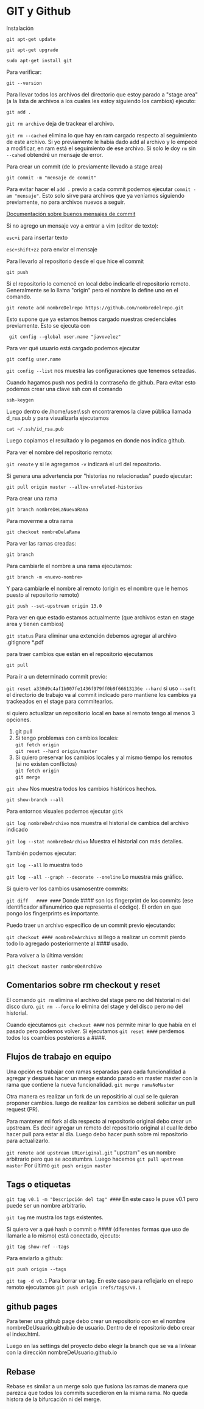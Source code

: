 # GIT y Github

Instalación

``git apt-get update``

``git apt-get upgrade``

``sudo apt-get install git``

Para verificar:

``git --version``

Para llevar todos los archivos del directorio que estoy parado a "stage area" (a la lista de archivos a los cuales les estoy siguiendo los cambios) ejecuto:

``git add .``

``git rm archivo`` deja de trackear el archivo.

``git rm --cached`` elimina lo que hay en ram cargado respecto al seguimiento de este archivo. Si yo previamente le había dado add al archivo y lo empecé a modificar, en ram está el seguimiento de ese archivo. Si solo le doy ``rm`` sin ``--cahed`` obtendré un mensaje de error.


Para crear un commit (de lo previamente llevado a stage area)

``git commit -m "mensaje de commit"``

Para evitar hacer el ``add .`` previo a cada commit podemos ejecutar ``commit -am "mensaje"``. Esto solo sirve para archivos que ya veníamos siguiendo previamente, no para archivos nuevos a seguir.

[Documentación sobre buenos mensajes de commit](https://marcoelizalde.com/2020/10/17/como-escribir-excelentes-commits/)

Si no agrego un mensaje voy a entrar a vim (editor de texto):

``esc+i`` para insertar texto

``esc+shift+zz`` para enviar el mensaje

Para llevarlo al repositorio desde el que hice el commit

``git push``

Si el repositorio lo comencé en local debo indicarle el repositorio remoto. Generalmente se lo llama "origin" pero el nombre lo define uno en el comando.

``git remote add nombreDelrepo https://github.com/nombredelrepo.git``

Esto supone que ya estamos hemos cargado nuestras credenciales previamente. Esto se ejecuta con

`` git config --global user.name "javovelez"``

Para ver qué usuario está cargado podemos ejecutar

``git config user.name``

``git config --list`` nos muestra las configuraciones que tenemos seteadas.

Cuando hagamos push nos pedirá la contraseña de github. Para evitar esto podemos crear una clave ssh con el comando 

``ssh-keygen``

Luego dentro de  /home/user/.ssh encontraremos la clave pública llamada d_rsa.pub y para visualizarla ejecutamos

``cat ~/.ssh/id_rsa.pub``

Luego copiamos el resultado y lo pegamos en donde nos indica github.

Para ver el nombre del repositorio remoto:

``git remote`` y si le agregamos ``-v`` indicará el url del repositorio.

Si genera una advertencia por "historias no relacionadas" puedo ejecutar:

``git pull origin master --allow-unrelated-histories``

Para crear una rama

``git branch nombreDeLaNuevaRama ``

Para moverme a otra rama

``git checkout nombreDelaRama``

Para ver las ramas creadas:

``git branch``

Para cambiarle el nombre a una rama ejecutamos:

``git branch -m <nuevo-nombre>``

Y para cambiarle el nombre al remoto (origin es el nombre que le hemos puesto al repositorio remoto)

``git push --set-upstream origin 13.0``

Para ver en que estado estamos actualmente (que archivos estan en stage area y tienen cambios)

``git status``
Para eliminar una extención debemos agregar al archivo .gitignore *.pdf 

para traer cambios que están en el repositorio ejecutamos

``git pull``

Para ir a un determinado commit previo:

``git reset a330d9c4af1b007fe1436f979ff0b9f66613136e --hard`` si uso ``--soft`` el directorio de trabajo va al commit indicado pero mantiene los cambios ya trackeados en el stage para commitearlos.

si quiero actualizar un repositorio local en base al remoto tengo al menos 3 opciones.

1. git pull
2. Si tengo problemas con cambios locales:  
``git fetch origin  ``  
``git reset --hard origin/master``  
3. Si quiero preservar los cambios locales y al mismo tiempo los remotos (si no existen conflictos)  
``git fetch origin  ``  
``git merge``

``git show`` Nos muestra todos los cambios históricos hechos.

``git show-branch --all``  

Para entornos visuales podemos ejecutar  ``gitk``

``git log nombreDeArchivo`` nos muestra el historial de cambios del archivo indicado

``git log --stat nombreDeArchivo`` Muestra el historial con más detalles.

También podemos ejecutar:

``git log --all`` lo muestra todo

``git log --all --graph --decorate --oneline`` Lo muestra más gráfico.

Si quiero ver los cambios usamosentre commits:

``git diff   #### ####``  Donde #### son los fingerprint de los commits (ese identificador alfanumérico que representa el código). El orden en que pongo los fingerprints es importante.

Puedo traer un archivo específico de un commit previo ejecutando:

``git checkout #### nombreDeArchivo`` si llego a realizar un commit pierdo todo lo agregado posteriormente al #### usado.

Para volver a la última versión:

``git checkout master nombreDeArchivo``

## Comentarios sobre rm checkout y reset

El comando ``git rm`` elimina el archivo del stage pero no del historial ni del disco duro. ``git rm --force`` lo elimina del stage y del disco pero no del historial.

Cuando ejecutamos ``git checkout ####`` nos permite mirar lo que había en el pasado pero podemos volver. Si ejecutamos ``git reset ####`` perdemos todos los coambios posteriores a ####.

## Flujos de trabajo en equipo

Una opción es trabajar con ramas separadas para cada funcionalidad a agregar y después hacer un merge estando parado en master master con la rama que contiene la nueva funcionalidad.
``git merge ramaNoMaster``

Otra manera es realizar un fork de un repositirio al cual se le quieran proponer cambios. luego de realizar los cambios se deberá solicitar un pull request (PR).

Para mantener mi fork al día respecto al repositorio original debo crear un upstream. Es decir agregar un remoto del repositorio original al cual le debo hacer pull para estar al día. Luego debo hacer push sobre mi repositorio para actualizarlo.

``git remote add upstream URLoriginal.git`` "upstram" es un nombre arbitrario pero que se acostumbra.
Luego hacemos ``git pull upstream master`` 
Por último ``git push origin master``


## Tags o etiquetas

``git tag v0.1 -m "Descripción del tag" ####`` En este caso le puse v0.1 pero puede ser un nombre arbitrario.

``git tag`` me mustra los tags existentes.

Si quiero ver a qué hash o commit o #### (diferentes formas que uso de llamarle a lo mismo) está conectado, ejecuto:

``git tag show-ref --tags``

Para enviarlo a github:

``git push origin --tags``

``git tag -d v0.1`` Para borrar un tag. En este caso para reflejarlo en el repo remoto ejecutamos ``git push origin :refs/tags/v0.1``

## github pages

Para tener una github page debo crear un repositorio con en el nombre nombreDeUsuario.github.io de usuario. Dentro de el repositorio debo crear el index.html.

Luego en las settings del proyecto debo elegir la branch que se va a linkear con la dirección
nombreDeUsuario.github.io

## Rebase

Rebase es similar a un merge solo que fusiona las ramas de manera que parezca que todos los commits sucedieron en la misma rama. No queda histora de la bifurcación ni del merge.